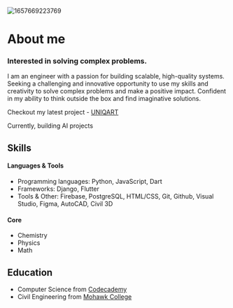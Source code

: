 ![1657669223769](https://user-images.githubusercontent.com/72427739/210922811-3fecc62d-7cd2-427c-859a-6596d66a96e8.jpeg)
# About me

### Interested in solving complex problems.

I am an engineer with a passion for building scalable, high-quality systems. Seeking a challenging and innovative opportunity to use my skills and creativity to solve complex problems and make a positive impact. Confident in my ability to think outside the box and find imaginative solutions.

Checkout my latest project - [UNIQART](https://linktr.ee/uniqart/)

Currently, building AI projects


## Skills

#### Languages & Tools

- Programming languages: Python, JavaScript, Dart
- Frameworks: Django, Flutter
- Tools & Other: Firebase, PostgreSQL, HTML/CSS, Git, Github, Visual Studio, Figma, AutoCAD, Civil 3D

#### Core

- Chemistry
- Physics
- Math

## Education

- Computer Science from [Codecademy](https://codecademy.com/)
- Civil Engineering from [Mohawk College](https://mohawkcollege.ca/)

